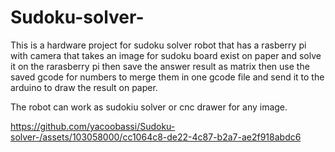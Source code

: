 # Sudoku-solver-

This is a hardware project for sudoku solver robot that has a rasberry pi with camera that takes an image for sudoku board exist on paper and solve it on the rarasberry pi then save the answer result as matrix then use the saved gcode for numbers to merge them in one gcode file and send it to the arduino to draw the result on paper.

The robot can work as sudokiu solver or cnc drawer for any image.




https://github.com/yacoobassi/Sudoku-solver-/assets/103058000/cc1064c8-de22-4c87-b2a7-ae2f918abdc6

